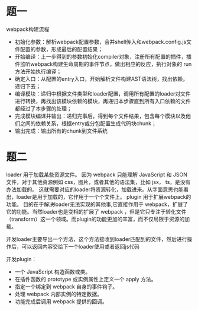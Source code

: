 # 题一

webpack构建流程

- 初始化参数：解析webpack配置参数，合并shell传入和webpack.config.js文件配置的参数，形成最后的配置结果；
- 开始编译：上一步得到的参数初始化compiler对象，注册所有配置的插件，插件监听webpack构建生命周期的事件节点，做出相应的反应，执行对象的 run 方法开始执行编译；
- 确定入口：从配置的entry入口，开始解析文件构建AST语法树，找出依赖，递归下去；
- 编译模块：递归中根据文件类型和loader配置，调用所有配置的loader对文件进行转换，再找出该模块依赖的模块，再递归本步骤直到所有入口依赖的文件都经过了本步骤的处理；
- 完成模块编译并输出：递归完事后，得到每个文件结果，包含每个模块以及他们之间的依赖关系，根据entry或分包配置生成代码块chunk；
- 输出完成：输出所有的chunk到文件系统



# 题二

loader 用于加载某些资源文件。
因为 webpack 只能理解 JavaScript 和 JSON 文件，对于其他资源例如 css，图片，或者其他的语法集，比如 jsx， ts，是没有办法加载的。 这就需要对应的loader将资源转化，加载进来。从字面意思也能看出，loader是用于加载的，它作用于一个个文件上。
plugin 用于扩展webpack的功能。
目的在于解决loader无法实现的其他事,它直接作用于 webpack，扩展了它的功能。当然loader也是变相的扩展了 webpack ，但是它只专注于转化文件（transform）这一个领域。而plugin的功能更加的丰富，而不仅局限于资源的加载。

开发loader主要导出一个方法，这个方法接收到loader匹配到的文件，然后进行操作后，可以返回内容交给下一个loader使用或者返回js代码

开发plugin：

- 一个 JavaScript 构造函数或类。
- 在插件函数的 prototype 或实例属性上定义一个 apply 方法。
- 指定一个绑定到 webpack 自身的事件钩子。
- 处理 webpack 内部实例的特定数据。
- 功能完成后调用 webpack 提供的回调。

